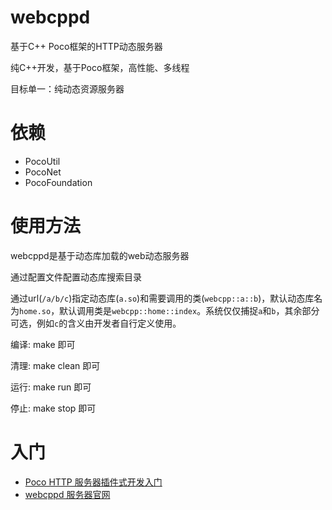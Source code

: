 # webcppd
基于C++ Poco框架的HTTP动态服务器

纯C++开发，基于Poco框架，高性能、多线程

目标单一：纯动态资源服务器

# 依赖
* PocoUtil 
* PocoNet 
* PocoFoundation

# 使用方法
webcppd是基于动态库加载的web动态服务器

通过配置文件配置动态库搜索目录

通过url(`/a/b/c`)指定动态库(`a.so`)和需要调用的类(`webcpp::a::b`)，默认动态库名为`home.so`，默认调用类是`webcpp::home::index`。系统仅仅捕捉`a`和`b`，其余部分可选，例如`c`的含义由开发者自行定义使用。

编译:
make
即可

清理:
make clean
即可

运行:
make run
即可

停止:
make stop
即可

# 入门
* [Poco HTTP 服务器插件式开发入门](http://www.webcpp.net/blog/post/97.html)
* [webcppd 服务器官网](http://dev.webcpp.net)
